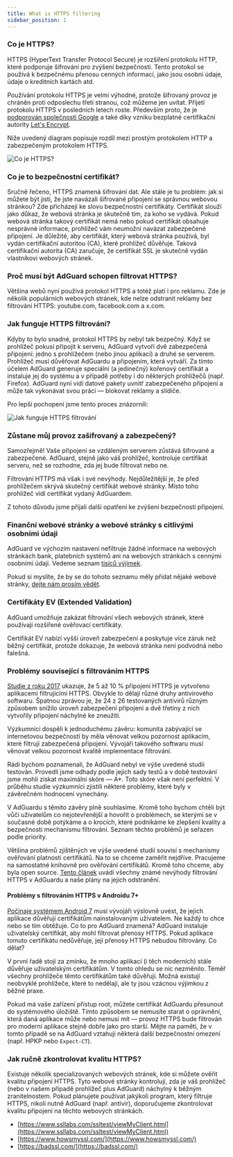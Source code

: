 ```yaml
---
title: What is HTTPS filtering
sidebar_position: 1
---
```


### Co je HTTPS?

HTTPS (HyperText Transfer Protocol Secure) je rozšíření protokolu HTTP, které podporuje šifrování pro zvýšení bezpečnosti. Tento protokol se používá k bezpečnému přenosu cenných informací, jako jsou osobní údaje, údaje o kreditních kartách atd.

Používání protokolu HTTPS je velmi výhodné, protože šifrovaný provoz je chráněn proti odposlechu třetí stranou, což můžeme jen uvítat. Přijetí protokolu HTTPS v posledních letech roste. Především proto, že je [podporován společností Google](https://webmasters.googleblog.com/2014/08/https-as-ranking-signal.html) a také díky vzniku bezplatné certifikační autority [Let's Encrypt](https://en.wikipedia.org/wiki/Let's_Encrypt).

Níže uvedený diagram popisuje rozdíl mezi prostým protokolem HTTP a zabezpečeným protokolem HTTPS.

![Co je HTTPS?](https://cdn.adtidy.org/public/Adguard/Blog/https/what_is_https.png)

### Co je to bezpečnostní certifikát?

Sručně řečeno, HTTPS znamená šifrování dat. Ale stále je tu problém: jak si můžete být jisti, že jste navázali šifrované připojení se správnou webovou stránkou? Zde přicházejí ke slovu bezpečnostní certifikáty. Certifikát slouží jako důkaz, že webová stránka je skutečně tím, za koho se vydává. Pokud webová stránka takový certifikát nemá nebo pokud certifikát obsahuje nesprávné informace, prohlížeč vám neumožní navázat zabezpečené připojení. Je důležité, aby certifikát, který webová stránka používá, byl vydán certifikační autoritou (CA), které prohlížeč důvěřuje. Taková certifikační autorita (CA) zaručuje, že certifikát SSL je skutečně vydán vlastníkovi webových stránek.

### Proč musí být AdGuard schopen filtrovat HTTPS?

Většina webů nyní používá protokol HTTPS a totéž platí i pro reklamu. Zde je několik populárních webových stránek, kde nelze odstranit reklamy bez filtrování HTTPS: youtube.com, facebook.com a x.com.

### Jak funguje HTTPS filtrování?

Kdyby to bylo snadné, protokol HTTPS by nebyl tak bezpečný. Když se prohlížeč pokusí připojit k serveru, AdGuard vytvoří dvě zabezpečená připojení: jedno s prohlížečem (nebo jinou aplikací) a druhé se serverem. Prohlížeč musí důvěřovat AdGuardu a připojením, která vytváří. Za tímto účelem AdGuard generuje speciální (a jedinečný) kořenový certifikát a instaluje jej do systému a v případě potřeby i do některých prohlížečů (např. Firefox). AdGuard nyní vidí datové pakety uvnitř zabezpečeného připojení a může tak vykonávat svou práci — blokovat reklamy a slídiče.

Pro lepší pochopení jsme tento proces znázornili:

![Jak funguje HTTPS filtrování](https://cdn.adtidy.org/public/Adguard/Blog/https/what_is_https_filtering.png)

### Zůstane můj provoz zašifrovaný a zabezpečený?

Samozřejmě! Vaše připojení se vzdáleným serverem zůstává šifrované a zabezpečené. AdGuard, stejně jako váš prohlížeč, kontroluje certifikát serveru, než se rozhodne, zda jej bude filtrovat nebo ne.

Filtrování HTTPS má však i své nevýhody. Nejdůležitější je, že před prohlížečem skrývá skutečný certifikát webové stránky. Místo toho prohlížeč vidí certifikát vydaný AdGuardem.

Z tohoto důvodu jsme přijali další opatření ke zvýšení bezpečnosti připojení.

### Finanční webové stránky a webové stránky s citlivými osobními údaji

AdGuard ve výchozím nastavení nefiltruje žádné informace na webových stránkách bank, platebních systémů ani na webových stránkách s cennými osobními údaji. Vedeme seznam [tisíců výjimek](https://github.com/AdguardTeam/HttpsExclusions).

Pokud si myslíte, že by se do tohoto seznamu měly přidat nějaké webové stránky, [dejte nám prosím vědět](https://github.com/AdguardTeam/HttpsExclusions/issues/new).

### Certifikáty EV (Extended Validation)

AdGuard umožňuje zakázat filtrování všech webových stránek, které používají rozšířené ověřovací certifikáty.

Certifikát EV nabízí vyšší úroveň zabezpečení a poskytuje více záruk než běžný certifikát, protože dokazuje, že webová stránka není podvodná nebo falešná.

### Problémy související s filtrováním HTTPS

[Studie z roku 2017](https://cdn.adtidy.org/public/Adguard/Blog/https/interception-ndss17.pdf) ukazuje, že 5 až 10 % připojení HTTPS je vytvořeno aplikacemi filtrujícími HTTPS. Obvykle to dělají různé druhy antivirového softwaru. Špatnou zprávou je, že 24 z 26 testovaných antivirů různým způsobem snížilo úroveň zabezpečení připojení a dvě třetiny z nich vytvořily připojení náchylné ke zneužití.

Výzkumníci dospěli k jednoduchému závěru: komunita zabývající se internetovou bezpečností by měla věnovat velkou pozornost aplikacím, které filtrují zabezpečená připojení. Vývojáři takového softwaru musí věnovat velkou pozornost kvalitě implementace filtrování.

Rádi bychom poznamenali, že AdGuard nebyl ve výše uvedené studii testován. Provedli jsme odhady podle jejich sady testů a v době testování jsme mohli získat maximální skóre — A\*. Toto skóre však není perfektní. V průběhu studie výzkumníci zjistili některé problémy, které byly v závěrečném hodnocení vynechány.

V AdGuardu s těmito závěry plně souhlasíme. Kromě toho bychom chtěli být vůči uživatelům co nejotevřenější a hovořit o problémech, se kterými se v současné době potýkáme a o krocích, které podnikáme ke zlepšení kvality a bezpečnosti mechanismu filtrování. Seznam těchto problémů je seřazen podle priority.

Většina problémů zjištěných ve výše uvedené studii souvisí s mechanismy ověřování platnosti certifikátů. Na to se chceme zaměřit nejdříve. Pracujeme na samostatné knihovně pro ověřování certifikátů. Kromě toho chceme, aby byla open source. [Tento článek](../known-issues) uvádí všechny známé nevýhody filtrování HTTPS v AdGuardu a naše plány na jejich odstranění.

#### Problémy s filtrováním HTTPS v Androidu 7+

[Počínaje systémem Android 7](https://adguard.com/en/blog/android-nougat-release-and-what-does-it-mean-for-adguard-users.html) musí vývojáři výslovně uvést, že jejich aplikace důvěřují certifikátům nainstalovaným uživatelem. Ne každý to chce nebo se tím obtěžuje. Co to pro AdGuard znamená? AdGuard instaluje uživatelský certifikát, aby mohl filtrovat přenosy HTTPS. Pokud aplikace tomuto certifikátu nedůvěřuje, její přenosy HTTPS nebudou filtrovány. Co dělat?

V první řadě stojí za zmínku, že mnoho aplikací (i těch moderních) stále důvěřuje uživatelským certifikátům. V tomto ohledu se nic nezměnilo. Téměř všechny prohlížeče těmto certifikátům také důvěřují. Možná existují neobvyklé prohlížeče, které to nedělají, ale ty jsou vzácnou výjimkou z běžné praxe.

Pokud má vaše zařízení přístup root, můžete certifikát AdGuardu přesunout do systémového úložiště. Tímto způsobem se nemusíte starat o oprávnění, která daná aplikace může nebo nemusí mít — provoz HTTPS bude filtrován pro moderní aplikace stejně dobře jako pro starší. Mějte na paměti, že v tomto případě se na AdGuard vztahují některá další bezpečnostní omezení (např. HPKP nebo `Expect-CT`).

### Jak ručně zkontrolovat kvalitu HTTPS?

Existuje několik specializovaných webových stránek, kde si můžete ověřit kvalitu připojení HTTPS. Tyto webové stránky kontrolují, zda je váš prohlížeč (nebo v našem případě prohlížeč plus AdGuard) náchylný k běžným zranitelnostem. Pokud plánujete používat jakýkoli program, který filtruje HTTPS, nikoli nutně AdGuard (např. antivir), doporučujeme zkontrolovat kvalitu připojení na těchto webových stránkách.

- [https://www.ssllabs.com/ssltest/viewMyClient.html](https://www.ssllabs.com/ssltest/viewMyClient.html)
- [https://www.howsmyssl.com/](https://www.howsmyssl.com/)
- [https://badssl.com/](https://badssl.com/)
